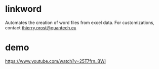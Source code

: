 # linkword

Automates the creation of word files from excel data. 
For customizations, contact thierry.prost@quantech.eu

# demo

https://www.youtube.com/watch?v=25T7frn_BWI
